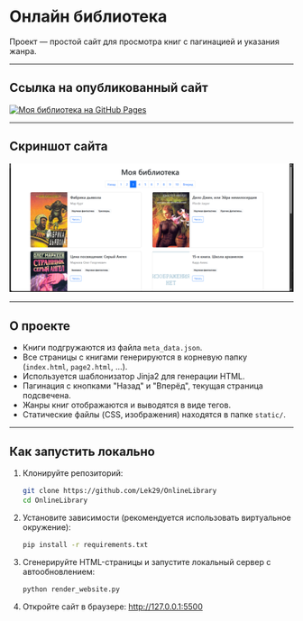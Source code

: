 # Онлайн библиотека

Проект — простой сайт для просмотра книг с пагинацией и указания жанра.

---

## Ссылка на опубликованный сайт

[![Моя библиотека на GitHub Pages](https://lek29.github.io/OnlineLibrary/)](https://lek29.github.io/OnlineLibrary/)

---

## Скриншот сайта

![Главная страница](screenshot.png)

---
## О проекте

- Книги подгружаются из файла `meta_data.json`.
- Все страницы с книгами генерируются в корневую папку (`index.html`, `page2.html`, …).
- Используется шаблонизатор Jinja2 для генерации HTML.
- Пагинация с кнопками "Назад" и "Вперёд", текущая страница подсвечена.
- Жанры книг отображаются и выводятся в виде тегов.
- Статические файлы (CSS, изображения) находятся в папке `static/`.

---

## Как запустить локально

1. Клонируйте репозиторий:
   ```bash
   git clone https://github.com/Lek29/OnlineLibrary
   cd OnlineLibrary
   ```
   
2. Установите зависимости (рекомендуется использовать виртуальное окружение):

   ```bash
   pip install -r requirements.txt
   ```

3. Сгенерируйте HTML-страницы и запустите локальный сервер с автообновлением:

   ```bash
   python render_website.py
   ```
4. Откройте сайт в браузере:
  http://127.0.0.1:5500


